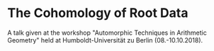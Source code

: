 # The Cohomology of Root Data
A talk given at the workshop "Automorphic Techniques in Arithmetic Geometry"
held at Humboldt-Universität zu Berlin (08.-10.10.2018).
